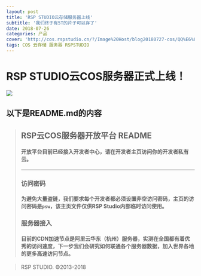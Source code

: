 ```yaml
---
layout: post
title: 'RSP STUDIO云存储服务器上线'
subtitle: '我们终于有5T的片子可以存了'
date: 2018-07-26
categories: 产品
cover: 'http://cos.rspstudio.cn/?/Image%20Host/blog20180727-cos/QQ%E6%88%AA%E5%9B%BE20180727211913.png'
tags: COS 云存储 服务器 RSPSTUDIO
---
```


# RSP STUDIO云COS服务器正式上线！
![](http://cos.rspstudio.cn/?/Image%20Host/blog20180727-cos/QQ%E6%88%AA%E5%9B%BE20180727211820.png)

## 以下是README.md的内容

>## RSP云COS服务器开放平台 README ##
>#### 开放平台目前已经接入开发者中心，请在开发者主页访问你的开发者私有云。
>---
>### 访问密码 ###
> #### 为避免大量盗链，我们要求每个开发者都必须设置非空访问密码，主页的访问密码是`psw`，该主页文件仅供RSP Studio内部临时访问使用。
>### 服务器接入 ###
> #### 目前的CDN加速节点是阿里云华东（杭州）服务器，实测在全国都有着优秀的访问速度，下一步我们会研究如何联通各个服务器数据，加入世界各地的更多高速访问节点。

> RSP STUDIO. ©2013-2018

